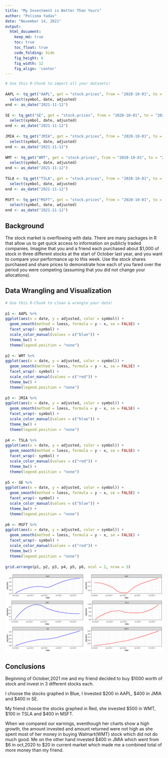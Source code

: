 ```yaml
---
title: "My Investment is Better Than Yours"
author: "Polisma Yadav"
date: "November 14, 2021"
output:
  html_document:  
    keep_md: true
    toc: true
    toc_float: true
    code_folding: hide
    fig_height: 6
    fig_width: 12
    fig_align: 'center'
---
```







```r
# Use this R-Chunk to import all your datasets!

AAPL <- tq_get("AAPL", get = "stock.prices", from = "2020-10-01", to = "2021-11-12") %>%
  select(symbol, date, adjusted)
end <- as_date("2021-11-12")

SE <- tq_get("SE", get = "stock.prices", from = "2020-10-01", to = "2021-11-12") %>%
  select(symbol, date, adjusted)
end <- as_date("2021-11-12")

JMIA <- tq_get("JMIA", get = "stock.prices", from = "2020-10-01", to = "2021-11-12") %>%
  select(symbol, date, adjusted)
end <- as_date("2021-11-12")

WMT <- tq_get("WMT", get = "stock.prices", from = "2020-10-01", to = "2021-11-12") %>%
  select(symbol, date, adjusted)
end <- as_date("2021-11-12")

TSLA <- tq_get("TSLA", get = "stock.prices", from = "2020-10-01", to = "2021-11-12") %>%
  select(symbol, date, adjusted)
end <- as_date("2021-11-12")

MSFT <- tq_get("MSFT", get = "stock.prices", from = "2020-10-01", to = "2021-11-12") %>%
  select(symbol, date, adjusted)
end <- as_date("2021-11-12")
```

## Background

The stock market is overflowing with data. There are many packages in R that allow us to get quick access to information on publicly traded companies. Imagine that you and a friend each purchased about $1,000 of stock in three different stocks at the start of October last year, and you want to compare your performance up to this week. Use the stock shares purchased and share prices to demonstrate how each of you fared over the period you were competing (assuming that you did not change your allocations).

## Data Wrangling and Visualization


```r
# Use this R-Chunk to clean & wrangle your data!

p1 <- AAPL %>%
ggplot(aes(x = date, y = adjusted, color = symbol)) +
  geom_smooth(method = loess, formula = y ~ x, se = FALSE) +
  facet_wrap(~ symbol) +
  scale_color_manual(values = c("blue")) + 
  theme_bw() +
  theme(legend.position = "none")

p2 <- WMT %>%
ggplot(aes(x = date, y = adjusted, color = symbol)) +
  geom_smooth(method = loess, formula = y ~ x, se = FALSE) +
  facet_wrap(~ symbol) +
  scale_color_manual(values = c("red")) + 
  theme_bw() +
  theme(legend.position = "none")

p3 <- JMIA %>%
ggplot(aes(x = date, y = adjusted, color = symbol)) +
  geom_smooth(method = loess, formula = y ~ x, se = FALSE) +
  facet_wrap(~ symbol) +
  scale_color_manual(values = c("blue")) + 
  theme_bw() +
  theme(legend.position = "none")

p4 <- TSLA %>%
ggplot(aes(x = date, y = adjusted, color = symbol)) +
  geom_smooth(method = loess, formula = y ~ x, se = FALSE) +
  facet_wrap(~ symbol) +
  scale_color_manual(values = c("red")) + 
  theme_bw() +
  theme(legend.position = "none")

p5 <- SE %>%
ggplot(aes(x = date, y = adjusted, color = symbol)) +
  geom_smooth(method = loess, formula = y ~ x, se = FALSE) + 
  facet_wrap(~ symbol) +
  scale_color_manual(values = c("blue")) + 
  theme_bw() +
  theme(legend.position = "none")

p6 <- MSFT %>%
ggplot(aes(x = date, y = adjusted, color = symbol)) +
  geom_smooth(method = loess, formula = y ~ x, se = FALSE) + 
  facet_wrap(~ symbol) +
  scale_color_manual(values = c("red")) + 
  theme_bw() +
  theme(legend.position = "none")

grid.arrange(p1, p2, p3, p4, p5, p6, ncol = 2, nrow = 3)
```

![](Task10-1_files/figure-html/plot_data-1.png)<!-- -->
## Conclusions

Beginning of October,2021 me and my friend decided to buy $1000 worth of stock and invest in 3 different stocks each. 

I choose the stocks graphed in Blue, I invested $200 in AAPL, $400 in JMIA and $400 in SE.

My friend choose the stocks graphed in Red, she invested $500 in WMT, $100 in TSLA and $400 in MSFT.

When we compared our earnings, eventhough her charts show a high growth, the amount invested and amount returned were not high as she spent most of her money in buying Walmart(WMT) stock which did not do much good. Me on the other hand invested $400 in JMIA which went from $6 in oct,2020 to $20 in current market which made me a combined total of more money than my friend.
